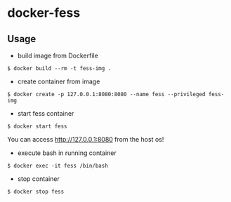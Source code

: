docker-fess
=====

Usage
-----

* build image from Dockerfile

```
$ docker build --rm -t fess-img .
```

* create container from image

```
$ docker create -p 127.0.0.1:8080:8080 --name fess --privileged fess-img
```

* start fess container

```
$ docker start fess
```

You can access http://127.0.0.1:8080 from the host os!

* execute bash in running container

```
$ docker exec -it fess /bin/bash
```

* stop container

```
$ docker stop fess
```

